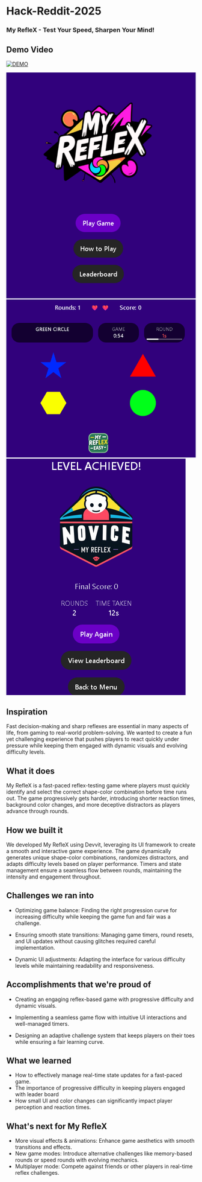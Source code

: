 # Hack-Reddit-2025
### My RefleX - Test Your Speed, Sharpen Your Mind!
## Demo Video
[![DEMO](https://img.youtube.com/vi/FD4Ltil-6Zk/0.jpg)](https://www.youtube.com/watch?v=FD4Ltil-6Zk)

![DEMO](https://github.com/LEN-J-S/Hack-Reddit-2025/blob/main/Snippets/pl3.png)![DEMO](https://github.com/LEN-J-S/Hack-Reddit-2025/blob/main/Snippets/pl1.png)![DEMO](https://github.com/LEN-J-S/Hack-Reddit-2025/blob/main/Snippets/pl2.png)

## Inspiration
Fast decision-making and sharp reflexes are essential in many aspects of life, from gaming to real-world problem-solving. We wanted to create a fun yet challenging experience that pushes players to react quickly under pressure while keeping them engaged with dynamic visuals and evolving difficulty levels.

## What it does
My RefleX is a fast-paced reflex-testing game where players must quickly identify and select the correct shape-color combination before time runs out. The game progressively gets harder, introducing shorter reaction times, background color changes, and more deceptive distractors as players advance through rounds.

## How we built it
We developed My RefleX using Devvit, leveraging its UI framework to create a smooth and interactive game experience. The game dynamically generates unique shape-color combinations, randomizes distractors, and adapts difficulty levels based on player performance. Timers and state management ensure a seamless flow between rounds, maintaining the intensity and engagement throughout.

## Challenges we ran into
- Optimizing game balance: Finding the right progression curve for increasing difficulty while keeping the game fun and fair was a challenge.

- Ensuring smooth state transitions: Managing game timers, round resets, and UI updates without causing glitches required careful implementation.

- Dynamic UI adjustments: Adapting the interface for various difficulty levels while maintaining readability and responsiveness.

## Accomplishments that we're proud of
- Creating an engaging reflex-based game with progressive difficulty and dynamic visuals.

- Implementing a seamless game flow with intuitive UI interactions and well-managed timers.

- Designing an adaptive challenge system that keeps players on their toes while ensuring a fair learning curve.

## What we learned
- How to effectively manage real-time state updates for a fast-paced game.
- The importance of progressive difficulty in keeping players engaged with leader board
- How small UI and color changes can significantly impact player perception and reaction times.

## What's next for My RefleX
- More visual effects & animations: Enhance game aesthetics with smooth transitions and effects.
- New game modes: Introduce alternative challenges like memory-based rounds or speed rounds with evolving mechanics.
- Multiplayer mode: Compete against friends or other players in real-time reflex challenges.
